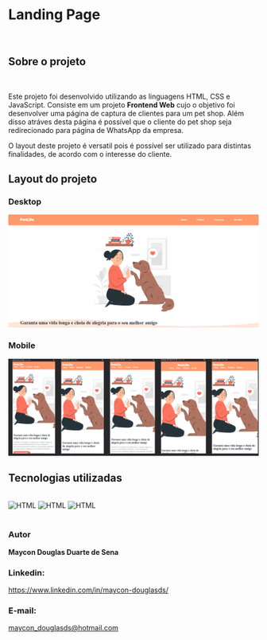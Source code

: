 <h1>Landing Page</h1>
<br>
<h2>Sobre o projeto</h2>
<br>
<p>Este projeto foi desenvolvido utilizando as linguagens HTML, CSS e JavaScript. Consiste em um projeto <b>Frontend Web</b> cujo o objetivo foi desenvolver uma página de captura de clientes para um pet shop. Além disso atráves desta página é possível que o cliente do pet shop seja redirecionado para página de WhatsApp da empresa.</p>

<p>O layout deste projeto é versatil pois é possível ser utilizado para distintas finalidades, de acordo com o interesse do cliente.</p>

<h2>Layout do projeto</h2>
<h3>Desktop</h3>
<img src="https://github.com/maycon-douglasd/landing-page-pet-lif/blob/main/src/imagens/desktop.png?raw=true" width="550px"/>

<h3>Mobile</h3>
<img src= "https://github.com/maycon-douglasd/landing-page-pet-lif/blob/main/src/imagens/mobile.png?raw=true" width="700px"/>

<h2>Tecnologias utilizadas</h2>

<div style="display: inline_block"><br> 
 <img aling= "center" alt="HTML" src="https://img.shields.io/badge/HTML5-E34F26?style=for-the-badge&logo=html5&logoColor=white"/> 
 <img aling= "center" alt="HTML" src="https://img.shields.io/badge/CSS3-1572B6?style=for-the-badge&logo=css3&logoColor=white"/>
 <img aling= "center" alt="HTML" src="https://img.shields.io/badge/JavaScript-F7DF1E?style=for-the-badge&logo=javascript&logoColor=black"/>
</div>
<br>
<h3>Autor</h3>

<strong>Maycon Douglas Duarte de Sena</strong>

<h3>Linkedin:</h3>
<a href= "https://www.linkedin.com/in/maycon-douglasds/" target="_blank">https://www.linkedin.com/in/maycon-douglasds/</a>

<h3>E-mail:</h3> <a href="mailto:maycon_douglasds@hotmail.com" target="_blank">maycon_douglasds@hotmail.com</a>
